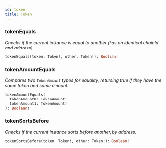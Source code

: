 ```yaml
---
id: token
title: Token
---
```


### tokenEquals

_Checks if the current instance is equal to another (has an identical chainId and address)._

```graphql
tokenEquals(token: Token!, other: Token!): Boolean!
```

### tokenAmountEquals

_Compares two `TokenAmount` types for equality, returning true if they have the same token and same amount._

```graphql
tokenAmountEquals(
  tokenAmount0: TokenAmount!
  tokenAmount1: TokenAmount!
): Boolean!
```

### tokenSortsBefore

_Checks if the current instance sorts before another, by address._

```graphql
tokenSortsBefore(token: Token!, other: Token!): Boolean!
```
